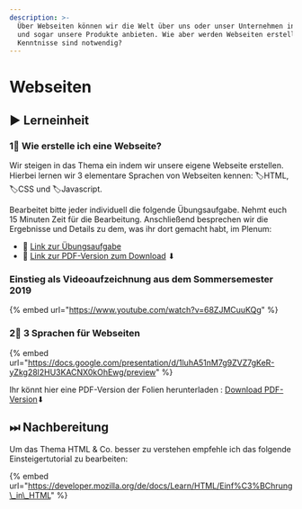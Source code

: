 ```yaml
---
description: >-
  Über Webseiten können wir die Welt über uns oder unser Unternehmen informieren
  und sogar unsere Produkte anbieten. Wie aber werden Webseiten erstellt? Welche
  Kenntnisse sind notwendig?
---
```


# Webseiten

## ▶ Lerneinheit

### 1⃣ Wie erstelle ich eine Webseite?

Wir steigen in das Thema ein indem wir unsere eigene Webseite erstellen. Hierbei lernen wir 3 elementare Sprachen von Webseiten kennen: 🏷HTML, 🏷CSS und 🏷Javascript.

Bearbeitet bitte jeder individuell die folgende Übungsaufgabe. Nehmt euch 15 Minuten Zeit für die Bearbeitung. Anschließend besprechen wir die Ergebnisse und Details zu dem, was ihr dort gemacht habt, im Plenum:

* 🔗 [Link zur Übungsaufgabe](https://docs.google.com/document/d/1FHyyPX7tZjO7bgnSXy5OmmUhmcIojsuq43waAYr7kqo/preview)
* 🔗 [Link zur PDF-Version zum Download](https://docs.google.com/document/d/1FHyyPX7tZjO7bgnSXy5OmmUhmcIojsuq43waAYr7kqo/export/pdf) ⬇ 

### Einstieg als Videoaufzeichnung aus dem Sommersemester 2019

{% embed url="https://www.youtube.com/watch?v=68ZJMCuuKQg" %}

### 2⃣ 3 Sprachen für Webseiten

{% embed url="https://docs.google.com/presentation/d/1luhA51nM7g9ZVZ7gKeR-yZkg28l2HU3KACNX0kOhEwg/preview" %}

Ihr könnt hier eine PDF-Version der Folien herunterladen : [Download PDF-Version](https://docs.google.com/presentation/d/1luhA51nM7g9ZVZ7gKeR-yZkg28l2HU3KACNX0kOhEwg/export/pdf)⬇ 

## ⏭ Nachbereitung

Um das Thema HTML & Co. besser zu verstehen empfehle ich das folgende Einsteigertutorial zu bearbeiten:

{% embed url="https://developer.mozilla.org/de/docs/Learn/HTML/Einf%C3%BChrung\_in\_HTML" %}



